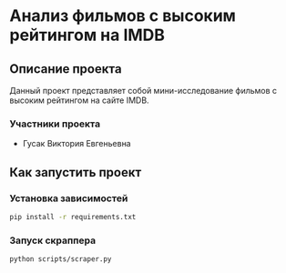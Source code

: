 # Анализ фильмов с высоким рейтингом на IMDB

## Описание проекта

Данный проект представляет собой мини-исследование фильмов с высоким рейтингом на сайте IMDB.

### Участники проекта
- Гусак Виктория Евгеньевна

## Как запустить проект

### Установка зависимостей

```bash
pip install -r requirements.txt
```
### Запуск скраппера

```bash
python scripts/scraper.py
```
